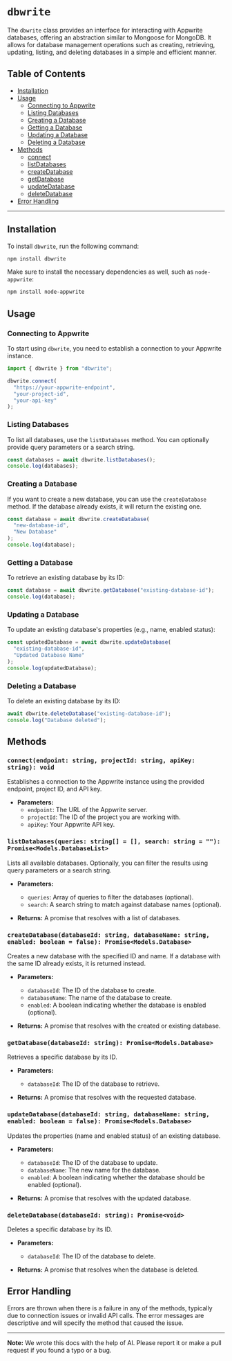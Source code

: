 # `dbwrite`

The `dbwrite` class provides an interface for interacting with Appwrite databases, offering an abstraction similar to Mongoose for MongoDB. It allows for database management operations such as creating, retrieving, updating, listing, and deleting databases in a simple and efficient manner.

## Table of Contents

- [Installation](#installation)
- [Usage](#usage)
  - [Connecting to Appwrite](#connecting-to-appwrite)
  - [Listing Databases](#listing-databases)
  - [Creating a Database](#creating-a-database)
  - [Getting a Database](#getting-a-database)
  - [Updating a Database](#updating-a-database)
  - [Deleting a Database](#deleting-a-database)
- [Methods](#methods)
  - [connect](#connect)
  - [listDatabases](#listdatabases)
  - [createDatabase](#createdatabase)
  - [getDatabase](#getdatabase)
  - [updateDatabase](#updatedatabase)
  - [deleteDatabase](#deletedatabase)
- [Error Handling](#error-handling)

---

## Installation

To install `dbwrite`, run the following command:

```bash
npm install dbwrite
```

Make sure to install the necessary dependencies as well, such as `node-appwrite`:

```bash
npm install node-appwrite
```

## Usage

### Connecting to Appwrite

To start using `dbwrite`, you need to establish a connection to your Appwrite instance.

```js
import { dbwrite } from "dbwrite";

dbwrite.connect(
  "https://your-appwrite-endpoint",
  "your-project-id",
  "your-api-key"
);
```

### Listing Databases

To list all databases, use the `listDatabases` method. You can optionally provide query parameters or a search string.

```js
const databases = await dbwrite.listDatabases();
console.log(databases);
```

### Creating a Database

If you want to create a new database, you can use the `createDatabase` method. If the database already exists, it will return the existing one.

```js
const database = await dbwrite.createDatabase(
  "new-database-id",
  "New Database"
);
console.log(database);
```

### Getting a Database

To retrieve an existing database by its ID:

```js
const database = await dbwrite.getDatabase("existing-database-id");
console.log(database);
```

### Updating a Database

To update an existing database's properties (e.g., name, enabled status):

```js
const updatedDatabase = await dbwrite.updateDatabase(
  "existing-database-id",
  "Updated Database Name"
);
console.log(updatedDatabase);
```

### Deleting a Database

To delete an existing database by its ID:

```js
await dbwrite.deleteDatabase("existing-database-id");
console.log("Database deleted");
```

## Methods

### `connect(endpoint: string, projectId: string, apiKey: string): void`

Establishes a connection to the Appwrite instance using the provided endpoint, project ID, and API key.

- **Parameters:**
  - `endpoint`: The URL of the Appwrite server.
  - `projectId`: The ID of the project you are working with.
  - `apiKey`: Your Appwrite API key.

### `listDatabases(queries: string[] = [], search: string = ""): Promise<Models.DatabaseList>`

Lists all available databases. Optionally, you can filter the results using query parameters or a search string.

- **Parameters:**

  - `queries`: Array of queries to filter the databases (optional).
  - `search`: A search string to match against database names (optional).

- **Returns:** A promise that resolves with a list of databases.

### `createDatabase(databaseId: string, databaseName: string, enabled: boolean = false): Promise<Models.Database>`

Creates a new database with the specified ID and name. If a database with the same ID already exists, it is returned instead.

- **Parameters:**

  - `databaseId`: The ID of the database to create.
  - `databaseName`: The name of the database to create.
  - `enabled`: A boolean indicating whether the database is enabled (optional).

- **Returns:** A promise that resolves with the created or existing database.

### `getDatabase(databaseId: string): Promise<Models.Database>`

Retrieves a specific database by its ID.

- **Parameters:**

  - `databaseId`: The ID of the database to retrieve.

- **Returns:** A promise that resolves with the requested database.

### `updateDatabase(databaseId: string, databaseName: string, enabled: boolean = false): Promise<Models.Database>`

Updates the properties (name and enabled status) of an existing database.

- **Parameters:**

  - `databaseId`: The ID of the database to update.
  - `databaseName`: The new name for the database.
  - `enabled`: A boolean indicating whether the database should be enabled (optional).

- **Returns:** A promise that resolves with the updated database.

### `deleteDatabase(databaseId: string): Promise<void>`

Deletes a specific database by its ID.

- **Parameters:**

  - `databaseId`: The ID of the database to delete.

- **Returns:** A promise that resolves when the database is deleted.

## Error Handling

Errors are thrown when there is a failure in any of the methods, typically due to connection issues or invalid API calls. The error messages are descriptive and will specify the method that caused the issue.

---

**Note:** We wrote this docs with the help of AI. Please report it or make a pull request if you found a typo or a bug.

